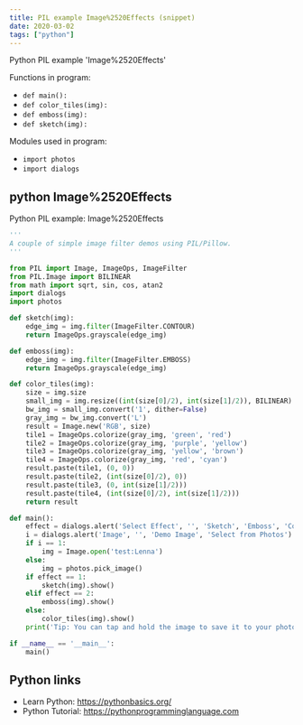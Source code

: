 ```yaml
---
title: PIL example Image%2520Effects (snippet)
date: 2020-03-02
tags: ["python"]
---
```

Python PIL example 'Image%2520Effects'

Functions in program: 
* `def main():`
* `def color_tiles(img):`
* `def emboss(img):`
* `def sketch(img):`

Modules used in program: 
* `import photos`
* `import dialogs`

## python Image%2520Effects

Python PIL example: Image%2520Effects

```python
'''
A couple of simple image filter demos using PIL/Pillow.
'''

from PIL import Image, ImageOps, ImageFilter
from PIL.Image import BILINEAR
from math import sqrt, sin, cos, atan2
import dialogs
import photos

def sketch(img):
	edge_img = img.filter(ImageFilter.CONTOUR)
	return ImageOps.grayscale(edge_img)

def emboss(img):
	edge_img = img.filter(ImageFilter.EMBOSS)
	return ImageOps.grayscale(edge_img)

def color_tiles(img):
	size = img.size
	small_img = img.resize((int(size[0]/2), int(size[1]/2)), BILINEAR)
	bw_img = small_img.convert('1', dither=False)
	gray_img = bw_img.convert('L')
	result = Image.new('RGB', size)
	tile1 = ImageOps.colorize(gray_img, 'green', 'red') 
	tile2 = ImageOps.colorize(gray_img, 'purple', 'yellow')
	tile3 = ImageOps.colorize(gray_img, 'yellow', 'brown')
	tile4 = ImageOps.colorize(gray_img, 'red', 'cyan')
	result.paste(tile1, (0, 0))
	result.paste(tile2, (int(size[0]/2), 0))
	result.paste(tile3, (0, int(size[1]/2)))
	result.paste(tile4, (int(size[0]/2), int(size[1]/2)))
	return result

def main():
	effect = dialogs.alert('Select Effect', '', 'Sketch', 'Emboss', 'Color Tiles')
	i = dialogs.alert('Image', '', 'Demo Image', 'Select from Photos')
	if i == 1:
		img = Image.open('test:Lenna')
	else:
		img = photos.pick_image()
	if effect == 1:
		sketch(img).show()
	elif effect == 2:
		emboss(img).show()
	else:
		color_tiles(img).show()
	print('Tip: You can tap and hold the image to save it to your photo library.')

if __name__ == '__main__':
	main()

```

## Python links

- Learn Python: https://pythonbasics.org/
- Python Tutorial: https://pythonprogramminglanguage.com
